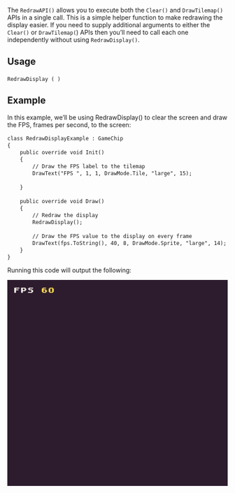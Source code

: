 The `RedrawAPI()` allows you to execute both the `Clear()` and `DrawTilemap()` APIs in a single call. This is a simple helper function to make redrawing the display easier. If you need to supply additional arguments to either the `Clear()` or `DrawTilemap(`) APIs then you’ll need to call each one independently without using `RedrawDisplay()`.

## Usage

`RedrawDisplay ( )`

## Example

In this example, we’ll be using RedrawDisplay() to clear the screen and draw the FPS, frames per second, to the screen:

    class RedrawDisplayExample : GameChip
    {
        public override void Init()
        {
            // Draw the FPS label to the tilemap
            DrawText("FPS ", 1, 1, DrawMode.Tile, "large", 15);

        }

        public override void Draw()
        {
            // Redraw the display
            RedrawDisplay();

            // Draw the FPS value to the display on every frame
            DrawText(fps.ToString(), 40, 8, DrawMode.Sprite, "large", 14);
        }
    }

Running this code will output the following:

![image alt text](images/RedrawDisplayOutput_image_0.png)


